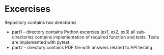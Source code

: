 # Excercises
Repository contains two directories 

- part1 - directory contains Python excercies (ex1, ex2, ex3) all 
sub-directories contains implementation of required function and tests. Tests 
are implemented with pytest.
- part2 - directory contains PDF file with answers related to API testing. 